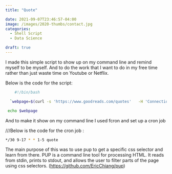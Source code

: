 ```yaml
---
title: "Quote"

date: 2021-09-07T23:46:57-04:00
image: /images/2020-thumbs/contact.jpg
categories:
  - Shell Script
  - Data Science

draft: true
---
```


I made this simple script to show up on my command line and remind myself to be myself. And to do the work that I want to do in my free time rather than just waste time on Youtube or Netflix. 

Below is the code for the script: 
```bash
	#!/bin/bash

  `webpage=$(curl -s 'https://www.goodreads.com/quotes'   -H 'Connection: keep-alive'   -H 'Cache-Control: max-age=0'   -H 'DNT: 1'   -H 'Upgrade-Insecure-Requests: 1'   -H 'User-Agent: Mozilla/5.0 (X11; Linux x86_64) AppleWebKit/537.36 (KHTML, like Gecko) Chrome/92.0.4515.159Safari/537.36' | pup "body > div.content > div.mainContentContainer > div.mainContent > div.mainContentFloat > div.leftContainer > div.quotes > div:nth-child(1) > div.quoteDetails > div.quoteText text{}")`

 echo $webpage
 ```

And to make it show on my command line I used fcron and set up a cron job 

///Below is the code for the cron job : 

```bash
*/30 9-17 * * 1-5 quote
```


The main purpose of this was to use pup to get a specific css selector and learn from there. PUP is a command line tool for processing HTML. It reads from stdin, prints to stdout, and allows the user to filter parts of the page using css selectors. (https://github.com/EricChiang/pup) 
